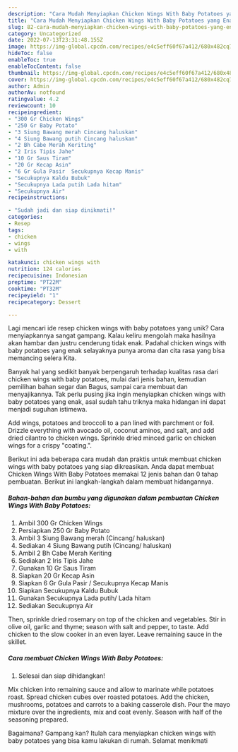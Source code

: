 ```yaml
---
description: "Cara Mudah Menyiapkan Chicken Wings With Baby Potatoes yang Enak"
title: "Cara Mudah Menyiapkan Chicken Wings With Baby Potatoes yang Enak"
slug: 82-cara-mudah-menyiapkan-chicken-wings-with-baby-potatoes-yang-enak
category: Uncategorized
date: 2022-07-13T23:31:48.155Z
image: https://img-global.cpcdn.com/recipes/e4c5eff60f67a412/680x482cq70/chicken-wings-with-baby-potatoes-foto-resep-utama.jpg
hideToc: false
enableToc: true
enableTocContent: false
thumbnail: https://img-global.cpcdn.com/recipes/e4c5eff60f67a412/680x482cq70/chicken-wings-with-baby-potatoes-foto-resep-utama.jpg
cover: https://img-global.cpcdn.com/recipes/e4c5eff60f67a412/680x482cq70/chicken-wings-with-baby-potatoes-foto-resep-utama.jpg
author: Admin
authorAv: notfound
ratingvalue: 4.2
reviewcount: 10
recipeingredient:
- "300 Gr Chicken Wings"
- "250 Gr Baby Potato"
- "3 Siung Bawang merah Cincang haluskan"
- "4 Siung Bawang putih Cincang haluskan"
- "2 Bh Cabe Merah Keriting"
- "2 Iris Tipis Jahe"
- "10 Gr Saus Tiram"
- "20 Gr Kecap Asin"
- "6 Gr Gula Pasir  Secukupnya Kecap Manis"
- "Secukupnya Kaldu Bubuk"
- "Secukupnya Lada putih Lada hitam"
- "Secukupnya Air"
recipeinstructions:

- "Sudah jadi dan siap dinikmati!"
categories:
- Resep
tags:
- chicken
- wings
- with

katakunci: chicken wings with 
nutrition: 124 calories
recipecuisine: Indonesian
preptime: "PT22M"
cooktime: "PT32M"
recipeyield: "1"
recipecategory: Dessert

---
```





Lagi mencari ide resep chicken wings with baby potatoes yang unik? Cara menyiapkannya sangat gampang. Kalau keliru mengolah maka hasilnya akan hambar dan justru cenderung tidak enak. Padahal chicken wings with baby potatoes yang enak selayaknya punya aroma dan cita rasa yang bisa memancing selera Kita.





Banyak hal yang sedikit banyak berpengaruh terhadap kualitas rasa dari chicken wings with baby potatoes, mulai dari jenis bahan, kemudian pemilihan bahan segar dan Bagus, sampai cara membuat dan menyajikannya. Tak perlu pusing jika ingin menyiapkan chicken wings with baby potatoes yang enak,      asal sudah tahu triknya maka hidangan ini dapat menjadi suguhan istimewa.














Add wings, potatoes and broccoli to a pan lined with parchment or foil. Drizzle everything with avocado oil, coconut aminos, and salt, and add dried cilantro to chicken wings. Sprinkle dried minced garlic on chicken wings for a crispy &#34;coating.&#34;.






Berikut ini ada beberapa cara mudah dan praktis untuk membuat chicken wings with baby potatoes yang siap dikreasikan. Anda dapat membuat Chicken Wings With Baby Potatoes memakai 12 jenis bahan dan 0 tahap pembuatan. Berikut ini langkah-langkah dalam membuat hidangannya.

<!--inarticleads1-->

##### Bahan-bahan dan bumbu yang digunakan dalam pembuatan Chicken Wings With Baby Potatoes:

1. Ambil 300 Gr Chicken Wings
1. Persiapkan 250 Gr Baby Potato
1. Ambil 3 Siung Bawang merah (Cincang/ haluskan)
1. Sediakan 4 Siung Bawang putih (Cincang/ haluskan)
1. Ambil 2 Bh Cabe Merah Keriting
1. Sediakan 2 Iris Tipis Jahe
1. Gunakan 10 Gr Saus Tiram
1. Siapkan 20 Gr Kecap Asin
1. Siapkan 6 Gr Gula Pasir / Secukupnya Kecap Manis
1. Siapkan Secukupnya Kaldu Bubuk
1. Gunakan Secukupnya Lada putih/ Lada hitam
1. Sediakan Secukupnya Air


Then, sprinkle dried rosemary on top of the chicken and vegetables. Stir in olive oil, garlic and thyme; season with salt and pepper, to taste. Add chicken to the slow cooker in an even layer. Leave remaining sauce in the skillet. 

<!--inarticleads2-->

##### Cara membuat Chicken Wings With Baby Potatoes:


1. Selesai dan siap dihidangkan!

Mix chicken into remaining sauce and allow to marinate while potatoes roast. Spread chicken cubes over roasted potatoes. Add the chicken, mushrooms, potatoes and carrots to a baking casserole dish. Pour the mayo mixture over the ingredients, mix and coat evenly. Season with half of the seasoning prepared. 

Bagaimana? Gampang kan? Itulah cara menyiapkan chicken wings with baby potatoes yang bisa kamu lakukan di rumah. Selamat menikmati
